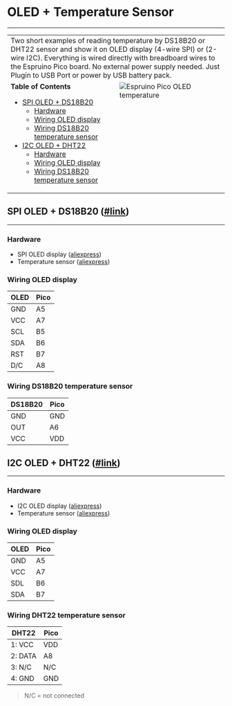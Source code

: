 # OLED + Temperature Sensor
---------------------------
<table>
  <tr>
    <td colspan="2">
Two short examples of reading temperature by DS18B20 or DHT22 sensor and show it on OLED display (4-wire SPI) or (2-wire I2C).
Everything is wired directly with breadboard wires to the Espruino Pico board. No external power supply needed.
Just Plugin to USB Port or power by USB battery pack.
    </td>
  </tr>
  <tr style="vertical-align: top;">
    <td width="50%">
      <strong>Table of Contents</strong>
      <ul>
        <li><a href="#spi-oled--ds18b20-link">SPI OLED + DS18B20</a>
          <ul>
            <li><a href="#hardware">Hardware</a></li>
            <li><a href="#wiring-oled-display">Wiring OLED display</a></li>
            <li><a href="#wiring-ds18b20-temperature-sensor">Wiring DS18B20 temperature sensor</a></li>
          </ul>
        </li>
        <li><a href="#i2c-oled--dht22-link">I2C OLED + DHT22</a>
          <ul>
            <li><a href="#hardware-1">Hardware</a></li>
            <li><a href="#wiring-oled-display-1">Wiring OLED display</a></li>
            <li><a href="#wiring-dht22-temperature-sensor">Wiring DS18B20 temperature sensor</a></li>
          </ul>
        </li>
      </ul>
    </td>
    <td>
      <img src="https://lh3.googleusercontent.com/5kzBBdqbfAH_kP5pFFmHzpx-b7Ce-YlZUQrmy_RlCZc=w983-h737-no" alt="Espruino Pico OLED temperature" />
    </td>
  </tr>
</table>

## SPI OLED + DS18B20 ([#link](OLED-SPI-TempDS18B20-MuMaLab.js))
----------------------------------------------------------------
### Hardware
* SPI OLED display ([aliexpress](http://www.aliexpress.com/item/Yellow-Blue-0-96-SPI-Serial-128x64-OLED-LCD-Display-Module-3-5V-For-Arduino-51SCM/32265963016.html))
* Temperature sensor ([aliexpress](http://www.aliexpress.com/item/1Pcs-New-DC5V-DS18B20-Digital-Temperature-Sensor-Module-for-Arduino-Hot-Sale/2054488934.html))

### Wiring OLED display
| OLED | Pico | 
| ---- |------|
| GND  | A5   |
| VCC  | A7   |
| SCL  | B5   |
| SDA  | B6   |
| RST  | B7   |
| D/C  | A8   |

### Wiring DS18B20 temperature sensor
| DS18B20 | Pico | 
| ------- |------|
| GND     | GND  |
| OUT     | A6   |
| VCC     | VDD  |

## I2C OLED + DHT22 ([#link](OLED-I2C-TempDHT22-MuMaLab.js))
------------------------------------------------------------
### Hardware
* I2C OLED display ([aliexpress](http://www.aliexpress.com/item/Free-Shipping-0-96-Blue-New-10Pcs-lot-128X64-OLED-LCD-LED-Display-Module-For-Arduino/32359916218.html))
* Temperature sensor ([aliexpress](http://www.aliexpress.com/item/1pcs-DHT22-digital-temperature-and-humidity-sensor-Temperature-and-humidity-module-AM2302-replace-SHT11-SHT15/1956275791.html))

### Wiring OLED display
| OLED | Pico | 
| ---- |------|
| GND  | A5   |
| VCC  | A7   |
| SDL  | B6   |
| SDA  | B7   |
 
### Wiring DHT22 temperature sensor
| DHT22   | Pico | 
| ------- |------|
| 1: VCC  | VDD  |
| 2: DATA | A8   |
| 3: N/C  | N/C  |
| 4: GND  | GND  |
> N/C = not connected
